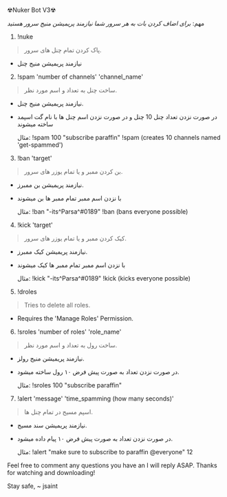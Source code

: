 ☢Nuker Bot V3☢

مهم:
*برای اضاف کردن بات به هر سرور شما نیازمند پریمیشن منیج سرور هستید*

1) !nuke 
> پاک کردن تمام چنل های سرور.
- نیازمند پریمیشن منیج چنل


2) !spam 'number of channels' 'channel_name'
> ساخت چنل به تعداد و اسم مورد نظر.
- نیازمند پریمیشن منیج چنل.
- در صورت نزدن تعداد چنل 10 چنل و در صورت نزدن اسم چنل ها با نام گت اسپمد ساخته میشوند

	مثال:
!spam 100 "subscribe paraffin"
!spam (creates 10 channels named 'get-spammed')


3) !ban 'target'
> بن کردن ممبر و یا تمام یوزر های سرور.
- نیازمند پریمیشن بن ممبرز.
- با نزدن اسم ممبر تمام ممبر ها بن میشوند


	مثال:
!ban "-its^Parsa^#0189"
!ban (bans everyone possible)


4) !kick 'target'
> کیک کردن ممبر  و یا تمام یوزر های سرور.
- نیازمند پریمیشن کیک ممبرز.
- با نزدن اسم ممبر تمام ممبر ها کیک میشوند

	مثال:
!kick "-its^Parsa^#0189"
!kick (kicks everyone possible)


5) !droles
> Tries to delete all roles.
- Requires the 'Manage Roles' Permission.


6) !sroles 'number of roles' 'role_name'
> ساخت رول به تعداد و اسم مورد نظر.
- نیازمند پریمیشن منیج رولز.
- در صورت نزدن تعداد به صورت پیش فرض ۱۰ رول ساخته میشود.

	مثال:
!sroles 100 "subscribe paraffin"


7) !alert 'message' 'time_spamming (how many seconds)'
> اسپم مسیج در تمام چنل ها.
- نیازمند پریمیشن سند مسیج.
- در صورت نزدن تعداد به صورت پیش فرض ۱۰ پیام داده میشود.

	مثال:
!alert "make sure to subscribe to paraffin @everyone" 12 

Feel free to comment any questions you have an I will reply ASAP.
Thanks for watching and downloading!

Stay safe,
~ jsaint

